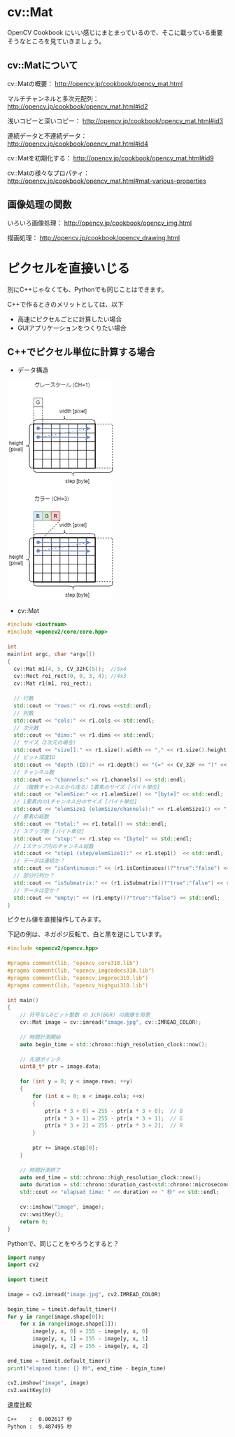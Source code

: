# cv::Mat

OpenCV Cookbook にいい感じにまとまっているので、そこに載っている重要そうなところを見ていきましょう。

## cv::Matについて

cv::Matの概要：
http://opencv.jp/cookbook/opencv_mat.html

マルチチャンネルと多次元配列：
http://opencv.jp/cookbook/opencv_mat.html#id2

浅いコピーと深いコピー：
http://opencv.jp/cookbook/opencv_mat.html#id3

連続データと不連続データ：
http://opencv.jp/cookbook/opencv_mat.html#id4

cv::Matを初期化する：
http://opencv.jp/cookbook/opencv_mat.html#id9

cv::Matの様々なプロパティ：
http://opencv.jp/cookbook/opencv_mat.html#mat-various-properties

## 画像処理の関数

いろいろ画像処理：
http://opencv.jp/cookbook/opencv_img.html

描画処理：
http://opencv.jp/cookbook/opencv_drawing.html

# ピクセルを直接いじる

別にC++じゃなくても、Pythonでも同じことはできます。

C++で作るときのメリットとしては、以下
- 高速にピクセルごとに計算したい場合
- GUIアプリケーションをつくりたい場合

## C++でピクセル単位に計算する場合

- データ構造

![cvmat](cvmat.png)

- cv::Mat

```cpp
#include <iostream>
#include <opencv2/core/core.hpp>

int
main(int argc, char *argv[])
{
  cv::Mat m1(4, 5, CV_32FC(5));  //5x4
  cv::Rect roi_rect(0, 0, 3, 4); //4x3
  cv::Mat r1(m1, roi_rect);

  // 行数
  std::cout << "rows:" << r1.rows <<std::endl;
  // 列数
  std::cout << "cols:" << r1.cols << std::endl;
  // 次元数
  std::cout << "dims:" << r1.dims << std::endl;
  // サイズ（2次元の場合）
  std::cout << "size[]:" << r1.size().width << "," << r1.size().height << std::endl;
  // ビット深度ID
  std::cout << "depth (ID):" << r1.depth() << "(=" << CV_32F << ")" << std::endl;
  // チャンネル数
  std::cout << "channels:" << r1.channels() << std::endl;
  // （複数チャンネルから成る）1要素のサイズ [バイト単位]
  std::cout << "elemSize:" << r1.elemSize() << "[byte]" << std::endl;
  // 1要素内の1チャンネル分のサイズ [バイト単位]
  std::cout << "elemSize1 (elemSize/channels):" << r1.elemSize1() << "[byte]" << std::endl;
  // 要素の総数
  std::cout << "total:" << r1.total() << std::endl;
  // ステップ数 [バイト単位]
  std::cout << "step:" << r1.step << "[byte]" << std::endl;
  // 1ステップ内のチャンネル総数
  std::cout << "step1 (step/elemSize1):" << r1.step1()  << std::endl;
  // データは連続か？
  std::cout << "isContinuous:" << (r1.isContinuous()?"true":"false") << std::endl;
  // 部分行列か？
  std::cout << "isSubmatrix:" << (r1.isSubmatrix()?"true":"false") << std::endl;
  // データは空か？
  std::cout << "empty:" << (r1.empty()?"true":"false") << std::endl;
}
```

ピクセル値を直接操作してみます。

下記の例は、ネガポジ反転で、白と黒を逆にしています。

```cpp
#include <opencv2/opencv.hpp>

#pragma comment(lib, "opencv_core310.lib")
#pragma comment(lib, "opencv_imgcodecs310.lib")
#pragma comment(lib, "opencv_imgproc310.lib")
#pragma comment(lib, "opencv_highgui310.lib")

int main()
{
    // 符号なし8ビット整数 の 3ch(BGR) の画像を用意
    cv::Mat image = cv::imread("image.jpg", cv::IMREAD_COLOR);

    // 時間計測開始
    auto begin_time = std::chrono::high_resolution_clock::now();

    // 先頭ポインタ
    uint8_t* ptr = image.data;

    for (int y = 0; y < image.rows; ++y)
    {
        for (int x = 0; x < image.cols; ++x)
        {
            ptr[x * 3 + 0] = 255 - ptr[x * 3 + 0];  // B
            ptr[x * 3 + 1] = 255 - ptr[x * 3 + 1];  // G
            ptr[x * 3 + 2] = 255 - ptr[x * 3 + 2];  // R
        }

        ptr += image.step[0];
    }

    // 時間計測終了
    auto end_time = std::chrono::high_resolution_clock::now();
    auto duration = std::chrono::duration_cast<std::chrono::microseconds>(end_time - begin_time).count() / 1000000.;
    std::cout << "elapsed time: " << duration << " 秒" << std::endl;

    cv::imshow("image", image);
    cv::waitKey();
    return 0;
}
```

Pythonで、同じことをやろうとすると？

```python
import numpy
import cv2

import timeit

image = cv2.imread("image.jpg", cv2.IMREAD_COLOR)

begin_time = timeit.default_timer()
for y in range(image.shape[0]):
    for x in range(image.shape[1]):
        image[y, x, 0] = 255 - image[y, x, 0]
        image[y, x, 1] = 255 - image[y, x, 1]
        image[y, x, 2] = 255 - image[y, x, 2]

end_time = timeit.default_timer()
print("elapsed time: {} 秒", end_time - begin_time)

cv2.imshow("image", image)
cv2.waitKey(0)
```

速度比較

```
C++    :  0.002617 秒
Python :  9.487495 秒
```
